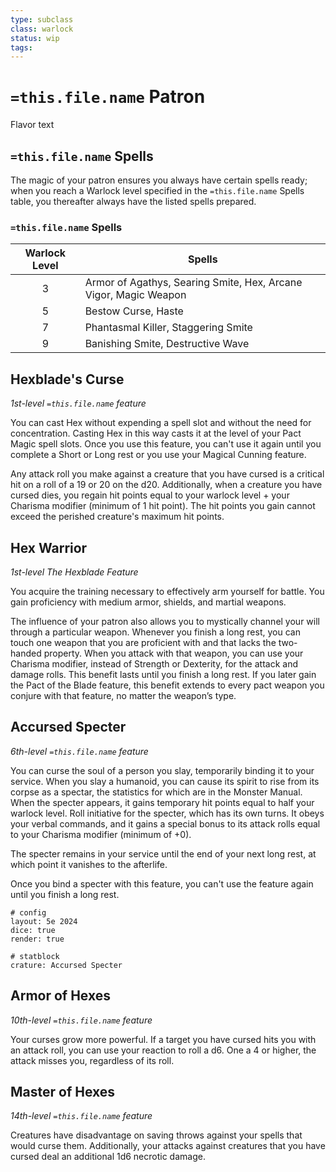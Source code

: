 ```yaml
---
type: subclass
class: warlock
status: wip
tags:
---
```


# `=this.file.name` Patron

Flavor text

## `=this.file.name` Spells

The magic of your patron ensures you always have certain spells ready; when you reach a Warlock level specified in the `=this.file.name` Spells table, you thereafter always have the listed spells prepared.

### `=this.file.name` Spells
| Warlock Level | Spells                                                           |
| :-----------: | ---------------------------------------------------------------- |
|       3       | Armor of Agathys, Searing Smite, Hex, Arcane Vigor, Magic Weapon |
|       5       | Bestow Curse, Haste                                              |
|       7       | Phantasmal Killer, Staggering Smite                              |
|       9       | Banishing Smite, Destructive Wave                                |
## Hexblade's Curse
*1st-level `=this.file.name` feature*

You can cast Hex without expending a spell slot and without the need for concentration. Casting Hex in this way casts it at the level of your Pact Magic spell slots. Once you use this feature, you can't use it again until you complete a Short or Long rest or you use your Magical Cunning feature.

Any attack roll you make against a creature that you have cursed is a critical hit on a roll of a 19 or 20 on the d20. Additionally, when a creature you have cursed dies, you regain hit points equal to your warlock level + your Charisma modifier (minimum of 1 hit point). The hit points you gain cannot exceed the perished creature's maximum hit points.

## Hex Warrior
*1st-level The Hexblade Feature*

You acquire the training necessary to effectively arm yourself for battle. You gain proficiency with medium armor, shields, and martial weapons.

The influence of your patron also allows you to mystically channel your will through a particular weapon. Whenever you finish a long rest, you can touch one weapon that you are proficient with and that lacks the two-handed property. When you attack with that weapon, you can use your Charisma modifier, instead of Strength or Dexterity, for the attack and damage rolls. This benefit lasts until you finish a long rest. If you later gain the Pact of the Blade feature, this benefit extends to every pact weapon you conjure with that feature, no matter the weapon’s type.



## Accursed Specter
*6th-level `=this.file.name` feature*

You can curse the soul of a person you slay, temporarily binding it to your service. When you slay a humanoid, you can cause its spirit to rise from its corpse as a spectar, the statistics for which are in the Monster Manual. When the specter appears, it gains temporary hit points equal to half your warlock level. Roll initiative for the specter, which has its own turns. It obeys your verbal commands, and it gains a special bonus to its attack rolls equal to your Charisma modifier (minimum of +0).

The specter remains in your service until the end of your next long rest, at which point it vanishes to the afterlife.

Once you bind a specter with this feature, you can't use the feature again until you finish a long rest.

```statblock
# config
layout: 5e 2024
dice: true
render: true

# statblock
crature: Accursed Specter
```

## Armor of Hexes
*10th-level `=this.file.name` feature*

Your curses grow more powerful. If a target you have cursed hits you with an attack roll, you can use your reaction to roll a d6. One a 4 or higher, the attack misses you, regardless of its roll.

## Master of Hexes
*14th-level `=this.file.name` feature*

Creatures have disadvantage on saving throws against your spells that would curse them. Additionally, your attacks against creatures that you have cursed deal an additional 1d6 necrotic damage.
